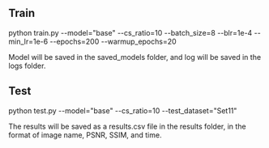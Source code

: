 
## Train

python train.py --model="base" --cs_ratio=10 --batch_size=8 --blr=1e-4 --min_lr=1e-6 --epochs=200 --warmup_epochs=20 


Model will be saved in the saved_models folder, and log will be saved in the logs folder.

## Test

python test.py --model="base" --cs_ratio=10 --test_dataset="Set11"


The results will be saved as a results.csv file in the results folder, in the format of image name, PSNR, SSIM, and time.
